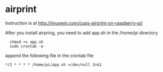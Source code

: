 # airprint
Instruction is at http://linuxwin.com/cups-airprint-on-raspberry-pi/

After you install airpring, you need to add app.sh in the /home/pi directory
```
  chmod +x app.sh
  sudo crontab -e
```
append the following file in the crontab file
```
*/2 * * * * /home/pi/app.sh >/dev/null 2>&1
```
